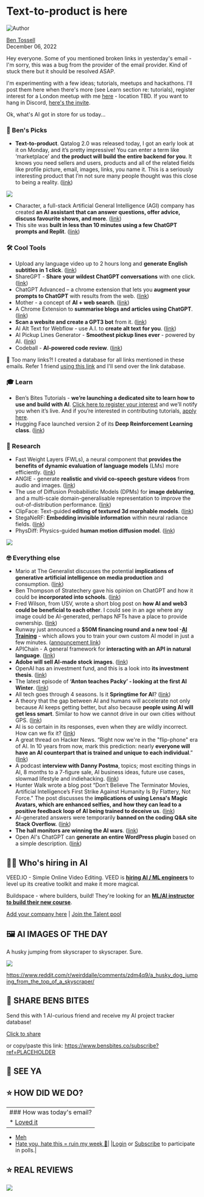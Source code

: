 # Text-to-product is here

![Author](https://media.beehiiv.com/cdn-cgi/image/fit=scale-down,format=auto,onerror=redirect,quality=80/uploads/user/profile_picture/fc858b4d-39e3-4be1-abf4-2b55504e21a2/thumb_uJ4UYake_400x400.jpg)

[Ben Tossell](https://www.twitter.com/bentossell)\
December 06, 2022

Hey everyone. Some of you mentioned broken links in yesterday's email - I'm sorry, this was a bug from the provider of the email provider. Kind of stuck there but it should be resolved ASAP.

I'm experimenting with a few ideas; tutorials, meetups and hackathons. I'll post them here when there's more (see Learn section re: tutorials), register interest for a London meetup with me [here](https://lu.ma/bensbites) - location TBD. If you want to hang in Discord, [here's the invite](https://discord.gg/hmFBEPR8).

Ok, what's AI got in store for us today...

### **🤌 Ben's Picks**

- **Text-to-product**. Qatalog 2.0 was released today, I got an early look at it on Monday, and it’s pretty impressive! You can enter a term like ‘marketplace’ and **the product will build the entire backend for you**. It knows you need sellers and users, products and all of the related fields like profile picture, email, images, links, you name it. This is a seriously interesting product that I’m not sure many people thought was this close to being a reality. ([<u>link</u>](https://qatalog.com/))

![](https://media.beehiiv.com/cdn-cgi/image/fit=scale-down,format=auto,onerror=redirect,quality=80/uploads/asset/file/44658eeb-9721-4dcc-9921-a1c140b97770/ezgif.com-gif-maker__35_.gif)

- Character, a full-stack Artificial General Intelligence (AGI) company has created **an AI assistant that can answer questions, offer advice, discuss favourite shows, and more**. ([<u>link</u>](https://www.google.com/url?q=https://blog.character.ai/introducing-character/\&sa=D\&source=editors\&ust=1670329759909255\&usg=AOvVaw28U1iqdo9xQDGEXe46aVT0))
- This site was **built in less than 10 minutes using a few ChatGPT prompts and Replit**. ([<u>link</u>](https://www.google.com/url?q=https://twitter.com/replit/status/1599803817515548674\&sa=D\&source=editors\&ust=1670329759908795\&usg=AOvVaw3Pg3judnyaL7jqRJsTxwWB))

### **🛠️ Cool Tools**

- Upload any language video up to 2 hours long and **generate English subtitles in 1 click**. ([<u>link</u>](https://www.google.com/url?q=https://www.supertranslate.ai/\&sa=D\&source=editors\&ust=1670329759909663\&usg=AOvVaw0LckHeI905N8u5Ki6voouq))
- ShareGPT - **Share your wildest ChatGPT conversations** with one click. ([<u>link</u>](https://www.google.com/url?q=https://sharegpt.com/\&sa=D\&source=editors\&ust=1670329759909902\&usg=AOvVaw1CKHaD_A-e03ucnj_j3pCM))
- ChatGPT Advanced – a chrome extension that lets you **augment your prompts to ChatGPT** with results from the web. ([<u>link</u>](https://www.google.com/url?q=https://github.com/qunash/chatgpt-advanced\&sa=D\&source=editors\&ust=1670329759910150\&usg=AOvVaw24CCy8fONzqX9o9uda_2rQ))
- ​​Mother - a concept of **AI + web search**. ([<u>link</u>](https://www.google.com/url?q=https://twitter.com/vladquant/status/1599852381453549568\&sa=D\&source=editors\&ust=1670329759910400\&usg=AOvVaw2CNoIV6ehbIgVyoYy_bqGi))
- A Chrome Extension to **summarise blogs and articles using ChatGPT**. ([<u>link</u>](https://www.google.com/url?q=https://github.com/clmnin/summarize.site\&sa=D\&source=editors\&ust=1670329759910638\&usg=AOvVaw2eh81EVwn7-nkxcX60zBk1))
- **Scan a website and create a GPT3 bot** from it. ([<u>link</u>](https://www.google.com/url?q=https://chatessential.eyelevel.ai/demo\&sa=D\&source=editors\&ust=1670329759910878\&usg=AOvVaw1qB6yTA4RRz3Nbn86af3Mb))
- AI Alt Text for Webflow - use A.I. to **create alt text for you**. ([<u>link</u>](https://www.google.com/url?q=https://chrome.google.com/webstore/detail/ai-alt-text-for-webflow-b/lkffhkdaodfkeddbhicfkigpnneidbfb\&sa=D\&source=editors\&ust=1670329759911160\&usg=AOvVaw3ko0dlcWUe1x8CZ8RqDOnO))
- AI Pickup Lines Generator - **Smoothest pickup lines ever** - powered by AI. ([<u>link</u>](https://www.google.com/url?q=https://www.aipickuplines.com/\&sa=D\&source=editors\&ust=1670329759911418\&usg=AOvVaw18q8QzxDPIT4VWHTIi_ksg))
- Codeball - **AI-powered code review**. ([<u>link</u>](https://www.google.com/url?q=https://codeball.ai/\&sa=D\&source=editors\&ust=1670329759911706\&usg=AOvVaw1VSpi9bqx37Z2Lf4kt5Tnx))

👋 Too many links?! I created a database for all links mentioned in these emails. Refer 1 friend [using this link](https://www.bensbites.co/subscribe?ref=PLACEHOLDER) and I'll send over the link database.

### **🎓 Learn**

- Ben’s Bites Tutorials - **we’re launching a dedicated site to learn how to use and build with AI**. [Click here to register your interest](https://airtable.com/shrU24EDbHnl36Zol) and we’ll notify you when it’s live. And if you’re interested in contributing tutorials, [<u>apply here</u>](https://www.google.com/url?q=https://airtable.com/shrLpJNt7UJSDyUhU\&sa=D\&source=editors\&ust=1670329759912563\&usg=AOvVaw0ls72fNQ4qPq9MZECE1nE7).
- Hugging Face launched version 2 of its **Deep Reinforcement Learning class**. ([<u>link</u>](https://www.google.com/url?q=https://huggingface.co/deep-rl-course/unit0/introduction\&sa=D\&source=editors\&ust=1670329759912838\&usg=AOvVaw3_kuUyp-e_2EqeDZA-8v4M))

### **🔬 Research**

- Fast Weight Layers (FWLs), a neural component that **provides the benefits of dynamic evaluation of language models** (LMs) more efficiently. ([<u>link</u>](https://www.google.com/url?q=https://arxiv.org/abs/2212.02475\&sa=D\&source=editors\&ust=1670329759913206\&usg=AOvVaw3MhEIGYpyVNK1KJqgfp8jZ))
- ANGIE - generate **realistic and vivid co-speech gesture videos** from audio and images. ([<u>link</u>](https://www.google.com/url?q=https://alvinliu0.github.io/projects/ANGIE\&sa=D\&source=editors\&ust=1670329759913459\&usg=AOvVaw00ffXmQTmVwGH02EaRl7o0))
- The use of Diffusion Probabilistic Models (DPMs) for **image deblurring**, and a multi-scale domain-generalisable representation to improve the out-of-distribution performance. ([<u>link</u>](https://www.google.com/url?q=https://arxiv.org/abs/2212.01789\&sa=D\&source=editors\&ust=1670329759914002\&usg=AOvVaw21IyIg86VI5NZaFPZ7cxnj))
- ClipFace: Text-guided **editing of textured 3d morphable models**. ([<u>link</u>](https://shivangi-aneja.github.io/projects/clipface/))
- StegaNeRF: **Embedding invisible information** within neural radiance fields. ([<u>link</u>](https://xggnet.github.io/StegaNeRF/))
- PhysDiff: Physics-guided **human motion diffusion model**. ([<u>link</u>](https://www.google.com/url?q=https://nvlabs.github.io/PhysDiff/\&sa=D\&source=editors\&ust=1670329759913707\&usg=AOvVaw2Qki_tQtyHoKHSXVW4W2pg))

![](https://media.beehiiv.com/cdn-cgi/image/fit=scale-down,format=auto,onerror=redirect,quality=80/uploads/asset/file/c5aa719b-fd39-46f8-80ee-3c2e0c1efd9a/ezgif.com-gif-maker__36_.gif)

### **🤓 Everything else**

- Mario at The Generalist discusses the potential **implications of generative artificial intelligence on media production** and consumption. ([<u>link</u>](https://www.google.com/url?q=https://www.generalist.com/briefing/endless-media\&sa=D\&source=editors\&ust=1670329759914408\&usg=AOvVaw2ngEk_YIqS3wrbXViOT1PL))
- Ben Thompson of Stratechery gave his opinion on ChatGPT and how it could be **incorporated into schools**. ([<u>link</u>](https://www.google.com/url?q=https://stratechery.com/2022/ai-homework/\&sa=D\&source=editors\&ust=1670329759914657\&usg=AOvVaw1iFMEAZmIS-Ls8rAa_kPUQ))
- Fred Wilson, from USV, wrote a short blog post on **how AI and web3 could be beneficial to each other**. I could see in an age where any image could be AI-generated, perhaps NFTs have a place to provide ownership. ([<u>link</u>](https://www.google.com/url?q=https://avc.com/2022/12/sign-everything/\&sa=D\&source=editors\&ust=1670329759914919\&usg=AOvVaw2RpClvYJ_cKvlNKYWDAXMe))
- Runway just announced a **$50M financing round and a new tool -**[<u>**AI Training**</u>](https://www.google.com/url?q=https://twitter.com/runwayml/status/1599765518344282113\&sa=D\&source=editors\&ust=1670329759915242\&usg=AOvVaw2NQTrs4heNE9AxULHWINNv) - which allows you to train your own custom AI model in just a few minutes. ([<u>announcement link</u>](https://www.google.com/url?q=https://www.forbes.com/sites/kenrickcai/2022/12/05/runway-ml-series-c-funding-500-million-valuation/\&sa=D\&source=editors\&ust=1670329759915564\&usg=AOvVaw3L6UtoSzdSDzMkAPZLxBiZ))
- APIChain - A general framework for **interacting with an API in natural language**. ([<u>link</u>](https://www.google.com/url?q=https://twitter.com/hwchase17/status/1599792665578831878\&sa=D\&source=editors\&ust=1670329759915950\&usg=AOvVaw06gxQiKvuW7shFgHtaE3dG))
- **Adobe will sell AI-made stock images**. ([<u>link</u>](https://www.google.com/url?q=https://www.axios.com/2022/12/05/adobe-ai-made-stock-images\&sa=D\&source=editors\&ust=1670329759916304\&usg=AOvVaw3PuAwY10fP9VA7EGe4V80D))
- OpenAI has an investment fund, and this is a look into **its investment thesis**. ([<u>link</u>](https://www.google.com/url?q=https://www.emergingtechbrew.com/stories/2022/12/05/openai-is-also-a-startup-investor-here-s-its-investment-thesis\&sa=D\&source=editors\&ust=1670329759916634\&usg=AOvVaw0gvEQeP8UzsZ2vOOI_n_oP))
- The latest episode of **‘Anton teaches Packy’ - looking at the first AI Winter**. ([<u>link</u>](https://www.google.com/url?q=https://youtu.be/MpBdVJEx2Aw\&sa=D\&source=editors\&ust=1670329759916886\&usg=AOvVaw3KrVkBPzDXW3BXxjLQXo96))
- All tech goes through 4 seasons. Is it **Springtime for AI**? ([<u>link</u>](https://www.google.com/url?q=https://www.notboring.co/p/four-seasons-total-tech\&sa=D\&source=editors\&ust=1670329759917140\&usg=AOvVaw0O-WryaWRuSEYH1N1UaZyS))
- A theory that the gap between AI and humans will accelerate not only because AI keeps getting better, but also because **people using AI will get less smart**. Similar to how we cannot drive in our own cities without GPS. ([<u>link</u>](https://www.google.com/url?q=https://twitter.com/eladgil/status/1599800804961320960\&sa=D\&source=editors\&ust=1670329759917397\&usg=AOvVaw3RdBjLEb6Wo5BEQr45cYG8))
- AI is so certain in its responses, even when they are wildly incorrect. How can we fix it? ([<u>link</u>](https://www.google.com/url?q=https://twitter.com/drjimfan/status/1599854164204736512\&sa=D\&source=editors\&ust=1670329759917650\&usg=AOvVaw0x8vBZacvJAJBT4bddvSZX))
- A great thread on Hacker News. “Right now we're in the "flip-phone" era of AI. In 10 years from now, mark this prediction: nearly **everyone will have an AI counterpart that is trained and unique to each individual**.” ([<u>link</u>](https://www.google.com/url?q=https://news.ycombinator.com/item?id%3D33868515\&sa=D\&source=editors\&ust=1670329759917910\&usg=AOvVaw3hZILdDLc0k1w1ZONDrRBh))
- A podcast **interview with Danny Postma**, topics; most exciting things in AI, 8 months to a 7-figure sale, AI business ideas, future use cases, slowmad lifestyle and indiehacking. ([<u>link</u>](https://www.google.com/url?q=https://youtu.be/4PWqRILYz8U\&sa=D\&source=editors\&ust=1670329759918153\&usg=AOvVaw3mqt12dIMTaz-_9eGgw4t_))
- Hunter Walk wrote a blog post “Don’t Believe The Terminator Movies, Artificial Intelligence’s First Strike Against Humanity Is By Flattery, Not Force.” The post discusses the **implications of using Lensa's Magic Avatars, which are enhanced selfies, and how they can lead to a positive feedback loop of AI being trained to deceive us**. ([<u>link</u>](https://www.google.com/url?q=https://hunterwalk.medium.com/dont-believe-the-terminator-movies-artificial-intelligence-s-first-strike-against-humanity-is-by-5b091b60ff83\&sa=D\&source=editors\&ust=1670329759918474\&usg=AOvVaw2iJNVqEzDztiznqRdJDohH))
- AI-generated answers were temporarily **banned on the coding Q\&A site Stack Overflow.** ([<u>link</u>](https://www.google.com/url?q=https://www.theverge.com/2022/12/5/23493932/chatgpt-ai-generated-answers-temporarily-banned-stack-overflow-llms-dangers\&sa=D\&source=editors\&ust=1670329759918773\&usg=AOvVaw04tbO1uf05N_03kHQu8F1n))
- **The hall monitors are winning the AI wars**. ([<u>link</u>](https://www.google.com/url?q=https://www.jonstokes.com/p/the-hall-monitors-are-winning-the\&sa=D\&source=editors\&ust=1670329759919034\&usg=AOvVaw21JjvGZdQChef9d3rtHwEl))
- Open AI's ChatGPT can **generate an entire WordPress plugin** based on a simple description. ([<u>link</u>](https://twitter.com/johnofhousejohn/status/1599932681076473856))

## **🧑‍💻 Who's hiring in AI**

VEED.IO - Simple Online Video Editing. VEED is **[hiring AI / ML engineers](https://veed.teamtailor.com/jobs/2145526-senior-software-engineer-ai-team)** to level up its creative toolkit and make it more magical.

Buildspace - where builders, build! They're looking for an **[ML/AI instructor to build their new course](https://buildspace.so/join)**.

[Add your company here](https://bensbites.pallet.com/hire) | [Join the Talent pool](https://bensbites.pallet.com/talent/welcome?referral=true\&step=welcome\&pallet=)

## **🖼 AI IMAGES OF THE DAY**

A husky jumping from skyscraper to skyscraper. Sure.

![](https://media.beehiiv.com/cdn-cgi/image/fit=scale-down,format=auto,onerror=redirect,quality=80/uploads/asset/file/f5bc9354-d22b-427e-8767-2d5915bd0d6f/yf2q9rkzn54a1.jpg)

<https://www.reddit.com/r/weirddalle/comments/zdm4q9/a_husky_dog_jumping_from_the_top_of_a_skyscraper/>

## **🤗 SHARE BENS BITES**

Send this with 1 AI-curious friend and receive my AI project tracker database!

[Click to share](https://www.bensbites.co/subscribe?ref=PLACEHOLDER)

or copy/paste this link: https://www.bensbites.co/subscribe?ref=PLACEHOLDER

## **👋 SEE YA**

## **⭐️ HOW DID WE DO?**

||
|:---|
|### How was today's email?|
|\* [Loved it](https://www.bensbites.co/login)

- [Meh](https://www.bensbites.co/login)
- [Hate you, hate this = ruin my week 🥹](https://www.bensbites.co/login)|
  |[Login](https://www.bensbites.co/login) or [Subscribe](https://www.bensbites.co/subscribe) to participate in polls.|

## **⭐️ REAL** REVIEWS

![](https://media.beehiiv.com/cdn-cgi/image/fit=scale-down,format=auto,onerror=redirect,quality=80/uploads/asset/file/fedbeeff-a2f3-4ff2-bd78-903435701f37/Screenshot_2022-10-26_at_14.02.06.png)
